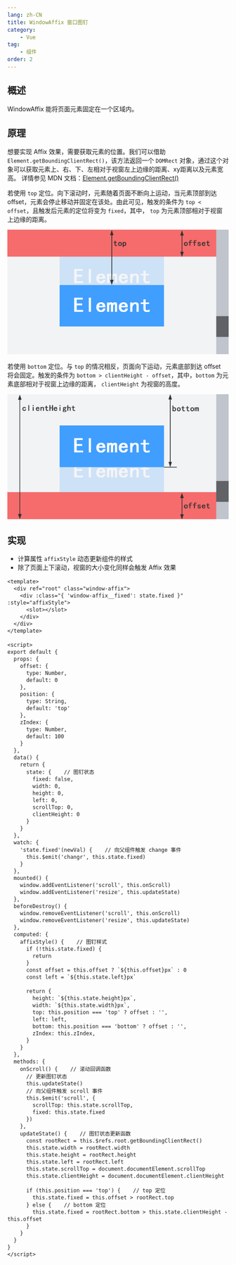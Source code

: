 ```yaml
---
lang: zh-CN
title: WindowAffix 窗口图钉
category:
    - Vue
tag:
    - 组件
order: 2
---
```


## 概述

WindowAffix 能将页面元素固定在一个区域内。

## 原理

想要实现 Affix 效果，需要获取元素的位置。我们可以借助 `Element.getBoundingClientRect()`，该方法返回一个 `DOMRect` 对象，通过这个对象可以获取元素上、右、下、左相对于视窗左上边缘的距离、xy距离以及元素宽高。
详情参见 MDN 文档：[Element.getBoundingClientRect()](https://developer.mozilla.org/zh-CN/docs/Web/API/Element/getBoundingClientRect)

<!-- more -->

若使用 `top` 定位。向下滚动时，元素随着页面不断向上运动，当元素顶部到达 offset，元素会停止移动并固定在该处。由此可见，触发的条件为 `top < offset`，且触发后元素的定位将变为 `fixed`，其中， `top` 为元素顶部相对于视窗上边缘的距离。

![WindowAffix top 定位](/assets/images/case/WindowAffix_Top.jpg)

若使用 `bottom` 定位。与 `top` 的情况相反，页面向下运动，元素底部到达 offset 将会固定。触发的条件为 `bottom > clientHeight - offset`，其中，`bottom` 为元素底部相对于视窗上边缘的距离， `clientHeight` 为视窗的高度。

![WindowAffix bottom 定位](/assets/images/case/WindowAffix_Bottom.jpg)

## 实现

- 计算属性 `affixStyle` 动态更新组件的样式
- 除了页面上下滚动，视窗的大小变化同样会触发 Affix 效果

```vue
<template>
  <div ref="root" class="window-affix">
    <div :class="{ 'window-affix__fixed': state.fixed }" :style="affixStyle">
      <slot></slot>
    </div>
  </div>
</template>

<script>
export default {
  props: {
    offset: {
      type: Number,
      default: 0
    },
    position: {
      type: String,
      default: 'top'
    },
    zIndex: {
      type: Number,
      default: 100
    }
  },
  data() {
    return {
      state: {    // 图钉状态
        fixed: false,
        width: 0,
        height: 0,
        left: 0,
        scrollTop: 0,
        clientHeight: 0
      }
    }
  },
  watch: {
    'state.fixed'(newVal) {    // 向父组件触发 change 事件
      this.$emit('changr', this.state.fixed)
    }
  },
  mounted() {
    window.addEventListener('scroll', this.onScroll)
    window.addEventListener('resize', this.updateState)
  },
  beforeDestroy() {
    window.removeEventListener('scroll', this.onScroll)
    window.removeEventListener('resize', this.updateState)
  },
  computed: {
    affixStyle() {    // 图钉样式
      if (!this.state.fixed) {
        return
      }
      const offset = this.offset ? `${this.offset}px` : 0
      const left = `${this.state.left}px`

      return {
        height: `${this.state.height}px`,
        width: `${this.state.width}px`,
        top: this.position === 'top' ? offset : '',
        left: left,
        bottom: this.position === 'bottom' ? offset : '',
        zIndex: this.zIndex,
      }
    }
  },
  methods: {
    onScroll() {    // 滚动回调函数
      // 更新图钉状态
      this.updateState()
      // 向父组件触发 scroll 事件
      this.$emit('scroll', {
        scrollTop: this.state.scrollTop,
        fixed: this.state.fixed
      })
    },
    updateState() {    // 图钉状态更新函数
      const rootRect = this.$refs.root.getBoundingClientRect()
      this.state.width = rootRect.width
      this.state.height = rootRect.height
      this.state.left = rootRect.left
      this.state.scrollTop = document.documentElement.scrollTop
      this.state.clientHeight = document.documentElement.clientHeight

      if (this.position === 'top') {    // top 定位
        this.state.fixed = this.offset > rootRect.top
      } else {    // bottom 定位
        this.state.fixed = rootRect.bottom > this.state.clientHeight - this.offset
      }
    }
  }
}
</script>
```
